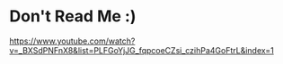 # Don't Read Me :)
https://www.youtube.com/watch?v=_BXSdPNFnX8&list=PLFGoYjJG_fqpcoeCZsi_czihPa4GoFtrL&index=1